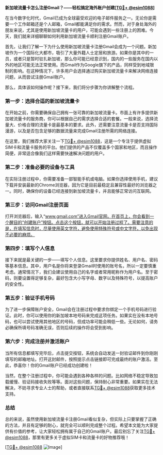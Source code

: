 **新加坡流量卡怎么注册Gmail？——轻松搞定海外账户创建[[TG💪+ @esim1088](https://t.me/s/esim1088)]**

在当今数字化时代，Gmail已成为全球最受欢迎的电子邮件服务之一。无论你是需要一个工作邮箱还是个人邮箱，Gmail都能满足你的需求。然而，对于身处海外的朋友来说，尤其是使用新加坡流量卡的用户，可能会遇到一些注册上的困难。今天，我们就来详细聊聊如何利用新加坡流量卡顺利注册Gmail账户。

首先，让我们了解一下为什么使用新加坡流量卡注册Gmail会成为一个问题。新加坡作为一个国际化大都市，吸引了大量外籍人士定居和旅游。如果你是其中的一员，或者只是暂时驻扎新加坡，那么你可能已经意识到，国内的一些服务在国内以外的地区可能无法正常使用。而Gmail作为Google旗下的产品，同样受到地域限制的影响。在这种情况下，许多用户会选择通过购买新加坡流量卡来解决网络连接问题，从而尝试注册Gmail账户。

那么，具体该如何操作呢？接下来，我们将分步骤为你讲解整个流程。

### 第一步：选择合适的新加坡流量卡

在开始之前，你需要确保自己拥有一张可靠的新加坡流量卡。市面上有许多提供新加坡流量卡的服务商，你可以根据自己的需求选择合适的套餐。一般来说，选择流量大、价格合理的流量卡是最基本的要求。此外，还需要注意流量卡是否支持国际漫游，以及是否包含足够的数据流量来完成Gmail注册所需的网络连接。

在这里，我们推荐大家关注一下[TG💪+ @esim1088](https://t.me/s/esim1088)，这是一个专注于提供虚拟SIM卡和流量卡服务的平台。他们提供的产品不仅覆盖多个国家和地区，而且操作简便，非常适合像我们这样需要快速解决问题的用户。

### 第二步：准备必要的设备与工具

在实际注册过程中，你需要准备一部智能手机或电脑。如果你选择使用手机，建议下载并安装最新的Chrome浏览器，因为它是目前最稳定且兼容性最好的浏览器之一。同时，确保你的设备已经连接到新加坡流量卡，并且能够正常访问互联网。

### 第三步：访问Gmail注册页面

打开浏览器后，输入“www.gmail.com”进入Gmail官网。在首页上，你会看到一个醒目的“创建账户”按钮。点击这个按钮，就可以开始注册过程了。需要注意的是，在填写信息时，尽量使用英文字符，避免使用特殊符号或中文字符，以免出现不必要的麻烦。

### 第四步：填写个人信息

接下来就是最关键的一步——填写个人信息。这里要求你提供姓名、用户名、密码等基本信息。其中，用户名是你将来登录Gmail时使用的账号名，所以一定要慎重考虑。通常情况下，我们会建议使用自己的名字或者常用昵称作为用户名。至于密码，则要设置得足够复杂，最好包含大小写字母、数字以及特殊符号，以提高账户的安全性。

### 第五步：验证手机号码

为了进一步保障账户安全，Gmail会在注册过程中要求你绑定一个手机号码进行验证。此时，你可以使用你的新加坡本地号码来完成这项任务。如果实在没有本地号码，也可以尝试使用其他地区的号码，但成功率可能会稍低一些。无论如何，请务必确保所填号码准确无误，否则后续的操作将会受到影响。

### 第六步：完成注册并激活账户

当所有信息都填写完毕后，点击提交按钮，系统会自动发送一封验证邮件到你刚刚填写的邮箱地址。打开这封邮件，按照提示点击链接即可完成最终的账户激活。至此，恭喜你！你的Gmail账户已经成功创建啦！

当然，在整个注册过程中，你可能会遇到各种各样的问题。比如网络不稳定导致加载缓慢、验证码接收失败等等。面对这些问题，保持耐心非常重要。如果实在无法解决，不妨寻求专业人士的帮助，或者直接联系[TG💪+ @esim1088](https://t.me/s/esim1088)获取更多技术支持。

### 总结

总的来说，虽然使用新加坡流量卡注册Gmail看似复杂，但实际上只要掌握了正确的方法，并且有足够的耐心，就完全可以顺利完成整个过程。希望本文能为大家提供有价值的参考，让大家轻松拥有属于自己的Gmail账户。最后别忘了关注[TG💪+ @esim1088](https://t.me/s/esim1088)，那里有更多关于虚拟SIM卡和流量卡的好物推荐哦！

[[TG💪+ @esim1088](https://t.me/s/esim1088) ![Image](https://i.postimg.cc/4NQfJmqS/Snipaste-2025-05-13-00-14-12.png)]